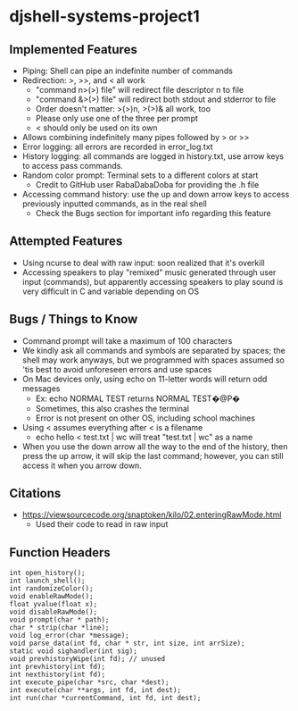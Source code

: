 # djshell-systems-project1

## Implemented Features
- Piping: Shell can pipe an indefinite number of commands
- Redirection: >, >>, and < all work
    - "command n>(>) file" will redirect file descriptor n to file
    - "command &>(>) file" will redirect both stdout and stderror to file
    - Order doesn't matter: >(>)n, >(>)& all work, too
    - Please only use one of the three per prompt
    - < should only be used on its own
- Allows combining indefinitely many pipes followed by > or >>
- Error logging: all errors are recorded in error_log.txt
- History logging: all commands are logged in history.txt, use arrow keys to access pass commands.
- Random color prompt: Terminal sets to a different colors at start
    - Credit to GitHub user RabaDabaDoba for providing the .h file
- Accessing command history: use the up and down arrow keys to access previously inputted commands, as in the real shell
    - Check the Bugs section for important info regarding this feature

## Attempted Features
- Using ncurse to deal with raw input: soon realized that it's overkill
- Accessing speakers to play "remixed" music generated through user input (commands), but apparently accessing speakers to play sound is very difficult in C and variable depending on OS

## Bugs / Things to Know
- Command prompt will take a maximum of 100 characters
- We kindly ask all commands and symbols are separated by spaces; the shell may work anyways, but we programmed with spaces assumed so 'tis best to avoid unforeseen errors and use spaces
- On Mac devices only, using echo on 11-letter words will return odd messages
    - Ex: echo NORMAL TEST returns NORMAL TEST�@P�
    - Sometimes, this also crashes the terminal
    - Error is not present on other OS, including school machines
- Using < assumes everything after < is a filename
    - echo hello < test.txt | wc will treat "test.txt | wc" as a name
- When you use the down arrow all the way to the end of the history, then press the up arrow, it will skip the last command; however, you can still access it when you arrow down.

## Citations
 - https://viewsourcecode.org/snaptoken/kilo/02.enteringRawMode.html
    - Used their code to read in raw input

## Function Headers
```
int open_history();
int launch_shell();
int randomizeColor();
void enableRawMode();
float yvalue(float x);
void disableRawMode();
void prompt(char * path);
char * strip(char *line);
void log_error(char *message);
void parse_data(int fd, char * str, int size, int arrSize);
static void sighandler(int sig);
void prevhistoryWipe(int fd); // unused
int prevhistory(int fd);
int nexthistory(int fd);
int execute_pipe(char *src, char *dest);
int execute(char **args, int fd, int dest);
int run(char *currentCommand, int fd, int dest);
```
